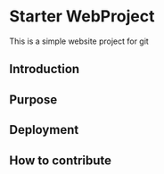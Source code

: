 # Starter WebProject
This is a simple website project for git
## Introduction

## Purpose

## Deployment

## How to contribute